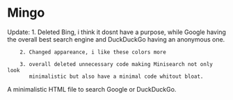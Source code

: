 # Mingo

Update:
        1. Deleted Bing, i think it dosnt have a purpose, while Google having the                  overall best search engine and DuckDuckGo having an anonymous one.

        2. Changed appareance, i like these colors more
            
        3. overall deleted unnecessary code making Minisearch not only look       
           minimalistic but also have a minimal code whitout bloat.
            
A minimalistic HTML file to search Google or DuckDuckGo.
